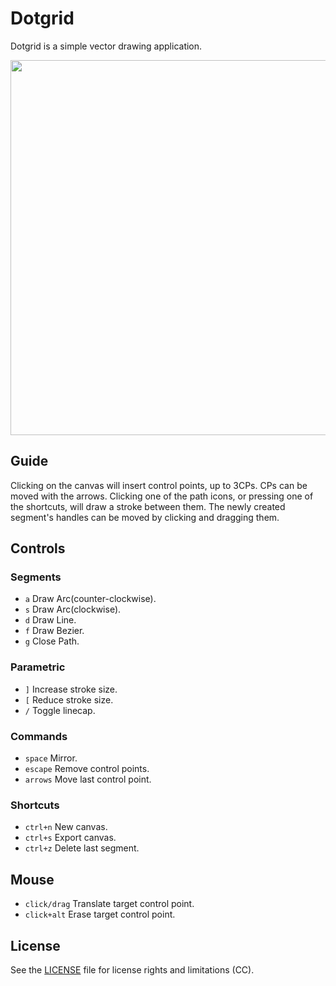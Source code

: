 # Dotgrid

Dotgrid is a simple vector drawing application. 

<img src='https://raw.githubusercontent.com/hundredrabbits/Dotgrid/master/PREVIEW.jpg' width="600"/>

## Guide

Clicking on the canvas will insert control points, up to 3CPs. CPs can be moved with the arrows. Clicking one of the path icons, or pressing one of the shortcuts, will draw a stroke between them. The newly created segment's handles can be moved by clicking and dragging them.

## Controls

### Segments

- `a` Draw Arc(counter-clockwise).
- `s` Draw Arc(clockwise).
- `d` Draw Line.
- `f` Draw Bezier.
- `g` Close Path.

### Parametric

- `]` Increase stroke size.
- `[` Reduce stroke size.
- `/` Toggle linecap.

### Commands

- `space` Mirror.
- `escape` Remove control points.
- `arrows` Move last control point.

### Shortcuts

- `ctrl+n` New canvas.
- `ctrl+s` Export canvas.
- `ctrl+z` Delete last segment.

## Mouse

- `click/drag` Translate target control point.
- `click+alt` Erase target control point.

## License

See the [LICENSE](LICENSE.md) file for license rights and limitations (CC).
